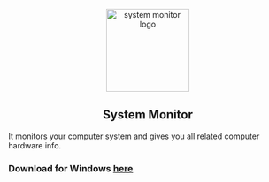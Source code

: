 <p align="center"><a href="https://github.com/purveshmakode24/system-monitor/releases" target="_blank" rel="noopener noreferrer"><img width="150" src="/assets/icons/win/icon.ico" alt="system monitor logo"></a></p>

<h2 align="center">System Monitor</h2>
 
It monitors your computer system and gives you all related computer hardware info. 


### Download for Windows [here](https://github.com/purveshmakode24/system-monitor/releases)
